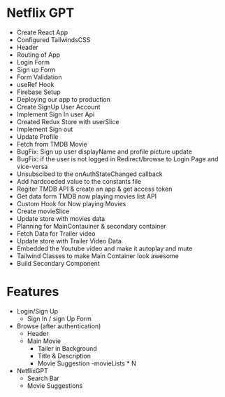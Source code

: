 # Netflix GPT 

- Create React App
- Configured TailwindsCSS
- Header
- Routing of App
- Login Form
- Sign up Form 
- Form Validation
- useRef Hook
- Firebase Setup
- Deploying our app to production
- Create SignUp User Account
- Implement Sign In user Api
- Created Redux Store with userSlice
- Implement Sign out
- Update Profile
- Fetch from TMDB Movie
- BugFix: Sign up user displayName and profile picture update
- BugFix: if the user is not logged in Redirect/browse to Login Page and vice-versa
- Unsubscibed to the onAuthStateChanged callback
- Add hardcoeded value to the constants file
- Regiter TMDB API & create an app & get access token
- Get data form TMDB now playing movies list API 
- Custom Hook for Now playing Movies
- Create movieSlice
- Update store with movies data
- Planning for MainContauiner & secondary container
- Fetch Data for Trailer video
- Update store with Trailer Video Data
- Embedded the Youtube video and make it autoplay and mute
- Tailwind Classes to make Main Container look awesome
- Build Secondary Component

# Features
- Login/Sign Up
   - Sign In / sign Up Form   
- Browse (after authentication)
  - Header
  - Main Movie
     - Tailer in Background
     - Title & Description
     - Movie Suggestion
        -movieLists * N
- NetflixGPT
  - Search Bar
  - Movie Suggestions